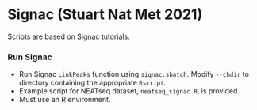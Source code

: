 # Signac (Stuart Nat Met 2021)
Scripts are based on [Signac tutorials](https://stuartlab.org/signac/articles/pbmc_multiomic).
### Run Signac
- Run Signac `LinkPeaks` function using `signac.sbatch`. Modify `--chdir` to directory containing the appropriate `Rscript`.
- Example script for NEATseq dataset, `neatseq_signac.R`, is provided.
- Must use an R environment.
